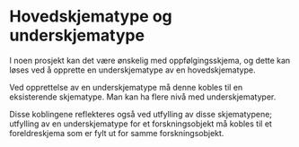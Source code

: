 # Hovedskjematype og underskjematype

I noen prosjekt kan det være ønskelig med oppfølgingsskjema, og dette kan løses ved å opprette en underskjematype av en hovedskjematype.

Ved opprettelse av en underskjematype må denne kobles til en eksisterende skjematype. Man kan ha flere nivå med underskjematyper.

Disse koblingene reflekteres også ved utfylling av disse skjematypene; utfylling av en underskjematype for et forskningsobjekt må kobles til et foreldreskjema som er fylt ut for samme forskningsobjekt.
